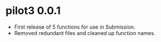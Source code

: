 # pilot3 0.0.1

* First release of 5 functions for use in Submission.
* Removed redundant files and cleaned up function names.

